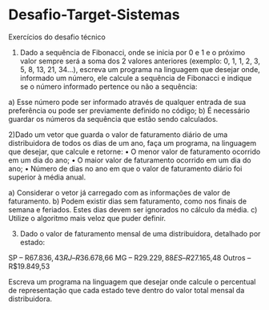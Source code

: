 # Desafio-Target-Sistemas
Exercícios do desafio técnico 

1) Dado a sequência de Fibonacci, onde se inicia por 0 e 1 e o próximo valor sempre será a soma dos 2 valores anteriores (exemplo: 0, 1, 1, 2, 3, 5, 8, 13, 21, 34...), escreva um programa na linguagem que desejar onde, informado um número, ele calcule a sequência de Fibonacci e indique se o número informado pertence ou não a sequência:

a) Esse número pode ser informado através de qualquer entrada de sua preferência ou pode ser previamente definido no código;
b) É necessário guardar os números da sequência que estão sendo calculados.

2)Dado um vetor que guarda o valor de faturamento diário de uma distribuidora de todos os dias de um ano, faça um programa, na linguagem que desejar, que calcule e retorne:
• O menor valor de faturamento ocorrido em um dia do ano;
• O maior valor de faturamento ocorrido em um dia do ano;
• Número de dias no ano em que o valor de faturamento diário foi superior à média anual.

a) Considerar o vetor já carregado com as informações de valor de faturamento.
b) Podem existir dias sem faturamento, como nos finais de semana e feriados. Estes dias devem ser ignorados no cálculo da média.
c) Utilize o algoritmo mais veloz que puder definir.

3) Dado o valor de faturamento mensal de uma distribuidora, detalhado por estado:

SP – R$67.836,43
RJ – R$36.678,66
MG – R$29.229,88
ES – R$27.165,48
Outros – R$19.849,53

Escreva um programa na linguagem que desejar onde calcule o percentual de representação que cada estado teve dentro do valor total mensal da distribuidora.
